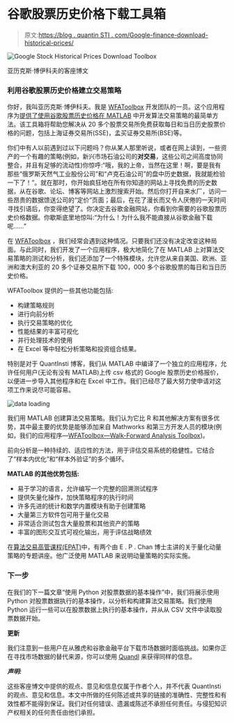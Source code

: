# 谷歌股票历史价格下载工具箱

> 原文:[https://blog . quantin STI . com/Google-finance-download-historical-prices/](https://blog.quantinsti.com/google-finance-download-historical-prices/)

![Google Stock Historical Prices Download Toolbox](../Images/e8e128931eb622ae00770c44a6468553.png)

亚历克斯·博伊科夫的客座博文

### **利用谷歌股票历史价格建立交易策略**

你好，我叫亚历克斯·博伊科夫。我是 [WFAToolbox](http://wfatoolbox.com/?utm_source=quantinsti&utm_medium=partner&utm_campaign=Articles) 开发团队的一员。这个应用程序为[提供了使用谷歌股票历史价格在 MATLAB](http://wfatoolbox.com/?utm_source=quantinsti&utm_medium=partner&utm_campaign=Articles) 中开发算法交易策略的最简单方法。该工具箱将帮助您解决从 20 多个股票交易所免费获取每日和当日历史股票价格的问题，包括上海证券交易所(SSE)，孟买证券交易所(BSE)等。

你们中有人以前遇到过以下问题吗？你从某人那里听说，或者在网上读到，一些资产的一个有趣的策略(例如，新兴市场石油公司的**对交易**，这些公司之间高度协同整合，并且有足够的流动性)你惊呼:“哦，我的上帝，当然在这里！啊，要是我有那些“俄罗斯天然气工业股份公司”和“卢克石油公司”的盘中历史数据，我就能检验一下了！”。就在那时，你开始疯狂地在所有你知道的网站上寻找免费的历史数据，从在谷歌、论坛、博客等网站上激烈搜索开始。然后你打开自来水厂，访问一些昂贵的数据馈送公司的“定价”页面；最后，在花了漫长而又令人厌倦的一天时间寻找引语后，你变得绝望了。你决定去谷歌金融网站，你看到你需要的谷歌股票历史价格数据。你歇斯底里地惊叫:“为什么！为什么我不能直接从谷歌金融下载呢……”

在 [WFAToolbox](http://wfatoolbox.com/?utm_source=quantinsti&utm_medium=partner&utm_campaign=Articles) ，我们经常会遇到这种情况。只要我们还没有决定改变这种局面。与此同时，我们开发了一个应用程序，极大地简化了在 MATLAB 上对算法交易策略的测试和分析，我们还添加了一个特殊模块，允许您从来自美国、欧洲、亚洲和澳大利亚的 20 多个证券交易所下载 100，000 多个谷歌股票的每日和当日历史价格。

WFAToolbox 提供的一些其他功能包括:

*   构建策略规则
*   进行向前分析
*   执行交易策略的优化
*   性能结果的丰富可视化
*   并行处理技术的使用
*   在 Excel 等中轻松分析策略和投资组合结果。

特别是对于 QuantInsti 博客，我们从 MATLAB 中编译了一个独立的应用程序，允许任何用户(无论有没有 MATLAB)上传 csv 格式的 Google 股票历史价格报价，以便进一步导入其他程序和在 Excel 中工作。我们已经尽了最大努力使申请对这项工作来说尽可能容易。

![data loading](../Images/5a42832a346f9a2e82f4a83eb4f379a9.png)

我们用 MATLAB 创建算法交易策略。我们认为它比 R 和其他解决方案有很多优势，其中最主要的优势是能够添加来自 Mathworks 和第三方开发人员的模块(例如，我们的应用程序—[WFAToolbox—Walk-Forward Analysis Toolbox](http://wfatoolbox.com/?utm_source=quantinsti&utm_medium=partner&utm_campaign=Articles))。

前向分析是一种持续的、适应性的方法，用于评估交易系统的稳健性。它结合了“样本内优化”和“样本外验证”的多个循环。

**MATLAB 的其他优势包括:**

*   易于学习的语言，允许编写一个完整的回溯测试程序
*   提供矢量化操作，加快策略程序的执行时间
*   许多先进的统计和数学内置模块有助于创建策略
*   大量第三方软件包可用于量化交易
*   非常适合测试包含大量股票和其他资产的策略
*   丰富的图形交互式可视化输出，用于评估战略绩效

在[算法交易高管课程(EPAT)](https://www.quantinsti.com/epat/)中，有两个由 E . P . Chan 博士主讲的关于量化动量策略的专题讲座。他广泛使用 MATLAB 来说明动量策略的实际实施。

### **下一步**

在我们的下一篇文章“使用 Python 对股票数据的基本操作”中，我们将展示使用 Python 对股票数据执行的基本操作，以分析和构建算法交易策略。我们使用 Python 运行一些可以在股票数据上执行的基本操作，并从从 CSV 文件中读取股票数据开始。

**更新**

我们注意到一些用户在从雅虎和谷歌金融平台下载市场数据时面临挑战。如果你正在寻找市场数据的替代来源，你可以使用 [Quandl](https://www.quandl.com/) 来获得同样的信息。

***声明:***

这些客座博文中提供的观点、意见和信息仅属于作者个人，并不代表 QuantInsti 的观点、意见和信息。本文中所做的任何陈述或共享的链接的准确性、完整性和有效性都不能得到保证。我们对任何错误、遗漏或陈述不承担任何责任。与侵犯知识产权相关的任何责任由他们承担。